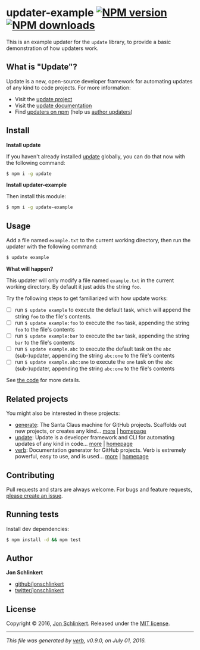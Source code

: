 # updater-example [![NPM version](https://img.shields.io/npm/v/updater-example.svg?style=flat)](https://www.npmjs.com/package/updater-example) [![NPM downloads](https://img.shields.io/npm/dm/updater-example.svg?style=flat)](https://npmjs.org/package/updater-example)

This is an example updater for the `update` library, to provide a basic demonstration of how updaters work.

## What is "Update"?

Update is a new, open-source developer framework for automating updates of any kind to code projects. For more information:

* Visit the [update project](https://github.com/update/update)
* Visit the [update documentation](https://github.com/update/update)
* Find [updaters on npm](https://www.npmjs.com/browse/keyword/update-updater) (help us [author updaters](https://github.com/update/update/blob/master/docs/updaters.md))

## Install

**Install update**

If you haven't already installed [update](https://github.com/update/update) globally, you can do that now with the following command:

```sh
$ npm i -g update
```

**Install updater-example**

Then install this module:

```sh
$ npm i -g update-example
```

## Usage

Add a file named `example.txt` to the current working directory, then run the updater with the following command:

```sh
$ update example
```

**What will happen?**

This updater will only modify a file named `example.txt` in the current working directory. By default it just adds the string `foo`.

Try the following steps to get familiarized with how update works:

* [ ] run `$ update example` to execute the default task, which will append the string `foo` to the file's contents.
* [ ] run `$ update example:foo` to execute the `foo` task, appending the string `foo` to the file's contents
* [ ] run `$ update example:bar` to execute the `bar` task, appending the string `bar` to the file's contents
* [ ] run `$ update example.abc` to execute the default task on the `abc` (sub-)updater, appending the string `abc:one` to the file's contents
* [ ] run `$ update example.abc:one` to execute the `one` task on the `abc` (sub-)updater, appending the string `abc:one` to the file's contents

See [the code](updatefile.js) for more details.

## Related projects

You might also be interested in these projects:

* [generate](https://www.npmjs.com/package/generate): The Santa Claus machine for GitHub projects. Scaffolds out new projects, or creates any kind… [more](https://github.com/generate/generate) | [homepage](https://github.com/generate/generate "The Santa Claus machine for GitHub projects. Scaffolds out new projects, or creates any kind of required file or document from any given templates or source materials.")
* [update](https://www.npmjs.com/package/update): Update is a developer framework and CLI for automating updates of any kind in code… [more](https://github.com/update/update) | [homepage](https://github.com/update/update "Update is a developer framework and CLI for automating updates of any kind in code projects. All updating is accomplished using plugins called _updaters_, which are run by command line or API, and can be installed globally, locally, or in a local `updatef")
* [verb](https://www.npmjs.com/package/verb): Documentation generator for GitHub projects. Verb is extremely powerful, easy to use, and is used… [more](https://github.com/verbose/verb) | [homepage](https://github.com/verbose/verb "Documentation generator for GitHub projects. Verb is extremely powerful, easy to use, and is used on hundreds of projects of all sizes to generate everything from API docs to readmes.")

## Contributing

Pull requests and stars are always welcome. For bugs and feature requests, [please create an issue](../../issues/new).

## Running tests

Install dev dependencies:

```sh
$ npm install -d && npm test
```

## Author

**Jon Schlinkert**

* [github/jonschlinkert](https://github.com/jonschlinkert)
* [twitter/jonschlinkert](http://twitter.com/jonschlinkert)

## License

Copyright © 2016, [Jon Schlinkert](https://github.com/jonschlinkert).
Released under the [MIT license](https://github.com/update/updater-example/blob/master/LICENSE).

***

_This file was generated by [verb](https://github.com/verbose/verb), v0.9.0, on July 01, 2016._